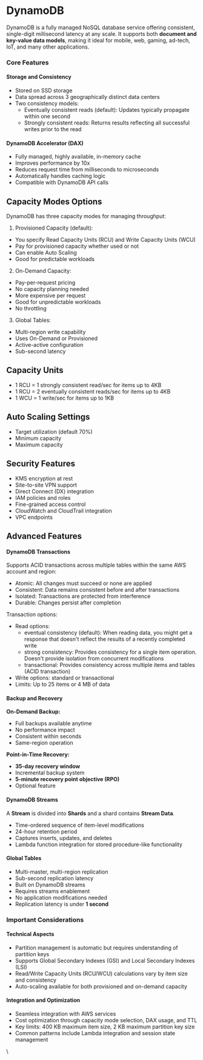 # DynamoDB

DynamoDB is a fully managed NoSQL database service offering consistent, single-digit millisecond latency at any scale. It supports both **document and key-value data models**, making it ideal for mobile, web, gaming, ad-tech, IoT, and many other applications.

### Core Features

#### Storage and Consistency

* Stored on SSD storage
* Data spread across 3 geographically distinct data centers
* Two consistency models:
  * Eventually consistent reads (default): Updates typically propagate within one second
  * Strongly consistent reads: Returns results reflecting all successful writes prior to the read

#### DynamoDB Accelerator (DAX)

* Fully managed, highly available, in-memory cache
* Improves performance by 10x
* Reduces request time from milliseconds to microseconds
* Automatically handles caching logic
* Compatible with DynamoDB API calls

## Capacity Modes Options

DynamoDB has three capacity modes for managing throughput:

1. Provisioned Capacity (default):

* You specify Read Capacity Units (RCU) and Write Capacity Units (WCU)
* Pay for provisioned capacity whether used or not
* Can enable Auto Scaling
* Good for predictable workloads

2. On-Demand Capacity:

* Pay-per-request pricing
* No capacity planning needed
* More expensive per request
* Good for unpredictable workloads
* No throttling

3. Global Tables:

* Multi-region write capability
* Uses On-Demand or Provisioned
* Active-active configuration
* Sub-second latency

## Capacity Units

* 1 RCU = 1 strongly consistent read/sec for items up to 4KB
* 1 RCU = 2 eventually consistent reads/sec for items up to 4KB
* 1 WCU = 1 write/sec for items up to 1KB

## Auto Scaling Settings

* Target utilization (default 70%)
* Minimum capacity
* Maximum capacity

## Security Features

* KMS encryption at rest
* Site-to-site VPN support
* Direct Connect (DX) integration
* IAM policies and roles
* Fine-grained access control
* CloudWatch and CloudTrail integration
* VPC endpoints

## Advanced Features

#### DynamoDB Transactions

Supports ACID transactions across multiple tables within the same AWS account and region:

* Atomic: All changes must succeed or none are applied
* Consistent: Data remains consistent before and after transactions
* Isolated: Transactions are protected from interference
* Durable: Changes persist after completion

Transaction options:

* Read options:&#x20;
  * eventual consistency (default): When reading data, you might get a response that doesn't reflect the results of a recently completed write
  * strong consistency: Provides consistency for a single item operation. Doesn't provide isolation from concurrent modifications
  * transactional: Provides consistency across multiple items and tables (ACID transaction)
* Write options: standard or transactional
* Limits: Up to 25 items or 4 MB of data

#### Backup and Recovery

**On-Demand Backup:**

* Full backups available anytime
* No performance impact
* Consistent within seconds
* Same-region operation

**Point-in-Time Recovery:**

* **35-day recovery window**
* Incremental backup system
* **5-minute recovery point objective (RPO)**
* Optional feature

#### DynamoDB Streams

A **Stream** is divided into **Shards** and a shard contains **Stream Data**.

* Time-ordered sequence of item-level modifications
* 24-hour retention period
* Captures inserts, updates, and deletes
* Lambda function integration for stored procedure-like functionality

#### Global Tables

* Multi-master, multi-region replication
* Sub-second replication latency
* Built on DynamoDB streams
* Requires streams enablement
* No application modifications needed
* Replication latency is under **1 second**

### Important Considerations

#### Technical Aspects

* Partition management is automatic but requires understanding of partition keys
* Supports Global Secondary Indexes (GSI) and Local Secondary Indexes (LSI)
* Read/Write Capacity Units (RCU/WCU) calculations vary by item size and consistency
* Auto-scaling available for both provisioned and on-demand capacity

#### Integration and Optimization

* Seamless integration with AWS services
* Cost optimization through capacity mode selection, DAX usage, and TTL
* Key limits: 400 KB maximum item size, 2 KB maximum partition key size
* Common patterns include Lambda integration and session state management

\
